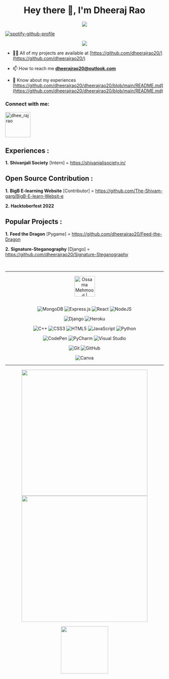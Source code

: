 <h1 align="center">Hey there 👋, I'm Dheeraj Rao</h1>
<p align="center">

  <div align="center">
    
<!--   view count  -->
![](https://komarev.com/ghpvc/?username=dheerajrao20&color=blueviolet&label=Profile+Views)
    
  </div>
  
  <!-- spotify tag -->
[![spotify-github-profile](https://spotify-github-profile.vercel.app/api/view?uid=3isa928ecjf5vt1wto9ablsg6&cover_image=true&theme=natemoo-re&show_offline=true&bar_color=53b14f&bar_color_cover=false)](https://github.com/kittinan/spotify-github-profile)

</p>
<p align="center"> <a href="https://github.com/ryo-ma/github-profile-trophy"><img src="https://github-profile-trophy.vercel.app/?username=dheerajrao20&theme=monokai&row=1&no-frame=true&no-bg=true/"></a> </p>

- 👨‍💻 All of my projects are available at [https://github.com/dheerajrao20/](https://github.com/dheerajrao20/)

- 📫 How to reach me **dheerajrao20@outlook.com**

- 📄 Know about my experiences [https://github.com/dheerajrao20/dheerajrao20/blob/main/README.md](https://github.com/dheerajrao20/dheerajrao20/blob/main/README.md)


<h3 align="left">Connect with me:</h3>
<p align="left">
<a href="https://www.linkedin.com/in/dheeraj-kumar-3a6bb8216/" target="blank"><img align="center" src="https://brand.linkedin.com/content/dam/me/business/en-us/amp/brand-site/v2/bg/LI-Logo.svg.original.svg" alt="dhee_rajrao" height="" width="80" /></a>
</p>

  <h2>Experiences :</h2>
  
**1.** **Shivanjali Society** [Intern] = <a href="https://shivanjalisociety.in">https://shivanjalisociety.in/</a> 

<h2>Open Source Contribution :</h2>

**1.** **BigB E-learning Website** [Contributor] = <a href="https://github.com/The-Shivam-garg/BigB-E-learn-Websit-e">https://github.com/The-Shivam-garg/BigB-E-learn-Websit-e</a>

**2.** **Hacktoberfest 2022**
  
<h2>Popular Projects :</h2>

**1.** **Feed the Dragon** [Pygame] = <a href="https://github.com/dheerajrao20/Feed-the-Dragon">https://github.com/dheerajrao20/Feed-the-Dragon</a>

**2.** **Signature-Steganography** [Django] = <a href="https://github.com/dheerajrao20/Signature-Steganography">https://github.com/dheerajrao20/Signature-Steganography</a>
<div>&nbsp;</div>
<hr>

 <div align="center"> 
<img height="65" alt="Ossama Mehmood | Facebook" src="https://user-images.githubusercontent.com/60597290/152353234-0715ffd6-7680-4536-9fdc-ef1abc74c469.svg" />
 </div>
<div>&nbsp;</div>

  <div align="center">
  
![MongoDB](https://img.shields.io/badge/MongoDB-%234ea94b.svg?style=for-the-badge&logo=mongodb&logoColor=white)
![Express.js](https://img.shields.io/badge/express.js-%23404d59.svg?style=for-the-badge&logo=express&logoColor=%2361DAFB)
![React](https://img.shields.io/badge/react-%2320232a.svg?style=for-the-badge&logo=react&logoColor=%2361DAFB)
![NodeJS](https://img.shields.io/badge/node.js-6DA55F?style=for-the-badge&logo=node.js&logoColor=white)

![Django](https://img.shields.io/badge/django-%23092E20.svg?style=for-the-badge&logo=django&logoColor=white)
![Heroku](https://img.shields.io/badge/heroku-%23430098.svg?style=for-the-badge&logo=heroku&logoColor=white)

![C++](https://img.shields.io/badge/c++-%2300599C.svg?style=for-the-badge&logo=c%2B%2B&logoColor=white)
![CSS3](https://img.shields.io/badge/css3-%231572B6.svg?style=for-the-badge&logo=css3&logoColor=white)
![HTML5](https://img.shields.io/badge/html5-%23E34F26.svg?style=for-the-badge&logo=html5&logoColor=white)
![JavaScript](https://img.shields.io/badge/javascript-%23323330.svg?style=for-the-badge&logo=javascript&logoColor=%23F7DF1E)
![Python](https://img.shields.io/badge/python-3670A0?style=for-the-badge&logo=python&logoColor=ffdd54)

![CodePen](https://img.shields.io/badge/CodePen-white?style=for-the-badge&logo=codepen&logoColor=black)
![PyCharm](https://img.shields.io/badge/pycharm-143?style=for-the-badge&logo=pycharm&logoColor=black&color=black&labelColor=green)
![Visual Studio](https://img.shields.io/badge/Visual%20Studio-5C2D91.svg?style=for-the-badge&logo=visual-studio&logoColor=white)

![Git](https://img.shields.io/badge/git-%23F05033.svg?style=for-the-badge&logo=git&logoColor=white)
![GitHub](https://img.shields.io/badge/github-%23121011.svg?style=for-the-badge&logo=github&logoColor=white)

![Canva](https://img.shields.io/badge/Canva-%2300C4CC.svg?style=for-the-badge&logo=Canva&logoColor=white)
  
  </div>


<hr>
<p align="center">
  
  <img width="400px" src="https://github-readme-stats.vercel.app/api?username=dheerajrao20&count_private=true&show_icons=true&theme=material-palenight&hide_border=true&bg_color=1F222E" />
  
  <img width="400px" src="https://github-readme-streak-stats.herokuapp.com?user=dheerajrao20&theme=material-palenight&hide_border=true&fire=C77800&ring=7C2AE8&background=1F222E" />
  
</p>

<p align="center">
<img height="150" src="https://user-images.githubusercontent.com/60597290/151966205-54a50cb6-2401-49bc-992c-dd926c8ecd09.svg"/>
</p>





